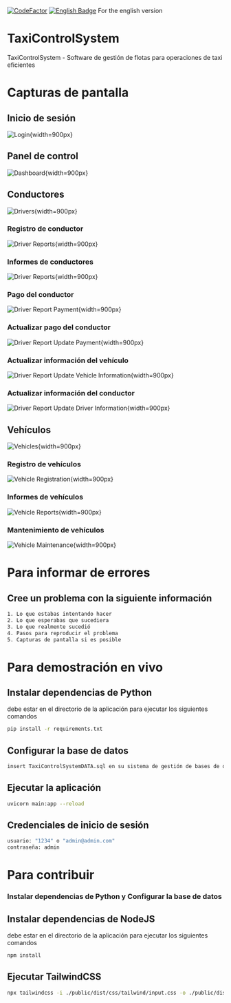 [![CodeFactor](https://www.codefactor.io/repository/github/midnightgb/taxicontrolsystem/badge)](https://www.codefactor.io/repository/github/midnightgb/taxicontrolsystem)
[![English Badge](app-screenshots/icons8-circular-de-ee-uu-48.png)](readme.md) For the english version
# TaxiControlSystem
TaxiControlSystem - Software de gestión de flotas para operaciones de taxi eficientes

# Capturas de pantalla
## Inicio de sesión
![Login](app-screenshots/login.png){width=900px}

## Panel de control
![Dashboard](app-screenshots/home.png){width=900px}

## Conductores
![Drivers](app-screenshots/users.png){width=900px}

### Registro de conductor
![Driver Reports](app-screenshots/register-user.png){width=900px}

### Informes de conductores
![Driver Reports](app-screenshots/user-report.png){width=900px}

### Pago del conductor
![Driver Report Payment](app-screenshots/user-report-payment.png){width=900px}

### Actualizar pago del conductor
![Driver Report Update Payment](app-screenshots/user-report-update-payment.png){width=900px}

### Actualizar información del vehículo
![Driver Report Update Vehicle Information](app-screenshots/user-report-update-car-info.png){width=900px}

### Actualizar información del conductor
![Driver Report Update Driver Information](app-screenshots/user-report-update-info.png){width=900px}

## Vehículos
![Vehicles](app-screenshots/vehicles.png){width=900px}

### Registro de vehículos
![Vehicle Registration](app-screenshots/register-vehicle.png){width=900px}

### Informes de vehículos
![Vehicle Reports](app-screenshots/vehicle-report.png){width=900px}

### Mantenimiento de vehículos
![Vehicle Maintenance](app-screenshots/vehicle-register-maintenance.png){width=900px}

# Para informar de errores
## Cree un problema con la siguiente información
```bash
1. Lo que estabas intentando hacer
2. Lo que esperabas que sucediera
3. Lo que realmente sucedió
4. Pasos para reproducir el problema
5. Capturas de pantalla si es posible
```

# Para demostración en vivo
## Instalar dependencias de Python
debe estar en el directorio de la aplicación para ejecutar los siguientes comandos
```bash
pip install -r requirements.txt
```

## Configurar la base de datos
```bash
insert TaxiControlSystemDATA.sql en su sistema de gestión de bases de datos
```

## Ejecutar la aplicación
```bash
uvicorn main:app --reload
```

## Credenciales de inicio de sesión
```bash
usuario: "1234" o "admin@admin.com"
contraseña: admin
```


# Para contribuir
### Instalar dependencias de Python y Configurar la base de datos
## Instalar dependencias de NodeJS
debe estar en el directorio de la aplicación para ejecutar los siguientes comandos
```bash
npm install
```

## Ejecutar TailwindCSS
```bash
npx tailwindcss -i ./public/dist/css/tailwind/input.css -o ./public/dist/css/tailwind/output.css --watch
```




